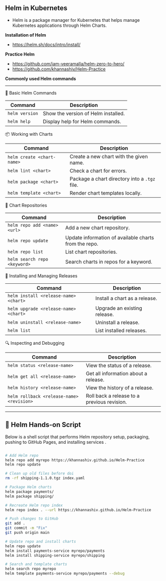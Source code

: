 ## Helm in Kubernetes
- Helm is a package manager for Kubernetes that helps manage Kubernetes applications through Helm Charts.

**Installation of Helm**
- https://helm.sh/docs/intro/install/ 

**Practice Helm**
- https://github.com/iam-veeramalla/helm-zero-to-hero/
- https://github.com/khannashiv/Helm-Practice

**Commonly used Helm commands**

--- 
🔧 Basic Helm Commands

| Command        | Description                         |
| -------------- | ----------------------------------- |
| `helm version` | Show the version of Helm installed. |
| `helm help`    | Display help for Helm commands.     |

📦 Working with Charts

| Command                    | Description                                   |
| -------------------------- | --------------------------------------------- |
| `helm create <chart-name>` | Create a new chart with the given name.       |
| `helm lint <chart>`        | Check a chart for errors.                     |
| `helm package <chart>`     | Package a chart directory into a `.tgz` file. |
| `helm template <chart>`    | Render chart templates locally.               |

📁 Chart Repositories

| Command                      | Description                                           |
| ---------------------------- | ----------------------------------------------------- |
| `helm repo add <name> <url>` | Add a new chart repository.                           |
| `helm repo update`           | Update information of available charts from the repo. |
| `helm repo list`             | List chart repositories.                              |
| `helm search repo <keyword>` | Search charts in repos for a keyword.                 |

🚀 Installing and Managing Releases

| Command                               | Description                   |
| ------------------------------------- | ----------------------------- |
| `helm install <release-name> <chart>` | Install a chart as a release. |
| `helm upgrade <release-name> <chart>` | Upgrade an existing release.  |
| `helm uninstall <release-name>`       | Uninstall a release.          |
| `helm list`                           | List installed releases.      |


🔍 Inspecting and Debugging

| Command                                   | Description                                 |
| ----------------------------------------- | ------------------------------------------- |
| `helm status <release-name>`              | View the status of a release.               |
| `helm get all <release-name>`             | Get all information about a release.        |
| `helm history <release-name>`             | View the history of a release.              |
| `helm rollback <release-name> <revision>` | Roll back a release to a previous revision. |

---

## 🚀 Helm Hands-on Script

Below is a shell script that performs Helm repository setup, packaging, pushing to GitHub Pages, and installing services .

```bash

# Add Helm repo
helm repo add myrepo https://khannashiv.github.io/Helm-Practice
helm repo update

# Clean up old files before doi
rm -rf shipping-1.1.0.tgz index.yaml

# Package Helm charts
helm package payments/
helm package shipping/

# Recreate Helm repo index
helm repo index . --url https://khannashiv.github.io/Helm-Practice

# Push changes to GitHub
git add .
git commit -m "Fix"
git push origin main

# Update repo and install charts
helm repo update
helm install payments-service myrepo/payments 
helm install shipping-service myrepo/shipping

# Search and template charts
helm search repo myrepo
helm template payments-service myrepo/payments --debug

```